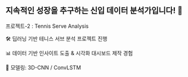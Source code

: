 ## 지속적인 성장을 추구하는 신입 데이터 분석가입니다! 👋


프로젝트-2 : Tennis Serve Analysis 

🛠️ 딥러닝 기반 테니스 서브 분석 프로젝트 진행

📊 데이터 기반 인사이트 도출 & 시각화 대시보드 제작 경험 

🤖 모델링: 3D-CNN / ConvLSTM
